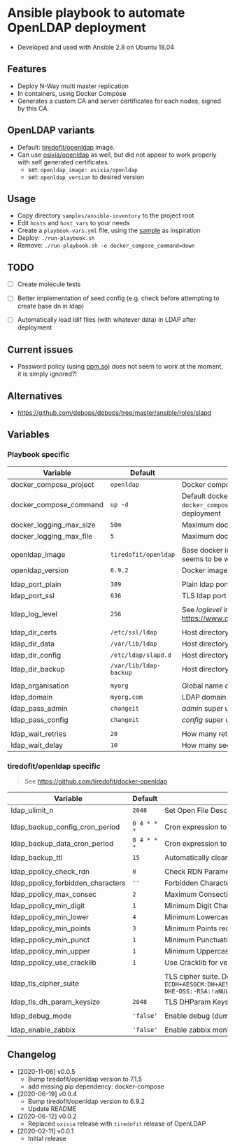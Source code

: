 # Ansible playbook to automate OpenLDAP deployment

- Developed and used with Ansible 2.8 on Ubuntu 18.04


## Features
- Deploy N-Way multi master replication
- In containers, using Docker Compose
- Generates a custom CA and server certificates for each nodes, signed by this CA.


## OpenLDAP variants
- Default: [tiredofit/openldap](https://hub.docker.com/r/tiredofit/openldap) image.
- Can use [osixia/openldap](https://hub.docker.com/r/osixia/openldap) as well, but did not appear to work properly with self generated certificates.
    - set: `openldap_image: osixia/openldap`
    - set: `openldap_version` to desired version


## Usage
- Copy directory `samples/ansible-inventory` to the project root
- Edit `hosts` and `host_vars` to your needs
- Create a `playbook-vars.yml` file, using the [sample](samples/playbook-vars.yml) as inspiration
- Deploy: `./run-playbook.sh`
- Remove: `./run-playbook.sh -e docker_compose_command=down`


## TODO
- [ ] Create molecule tests
- [ ] Better implementation of seed config (e.g. check before attempting to create base dn in ldap)
- [ ] Automatically load ldif files (with whatever data) in LDAP after deployment


## Current issues
- Password policy (using [ppm.so](https://github.com/ltb-project/ppm)) does not seem to work at the moment, it is simply ignored?!


## Alternatives
- https://github.com/debops/debops/tree/master/ansible/roles/slapd


## Variables
### Playbook specific

| Variable                          | Default                | Description                                                                                           |
|-----------------------------------|------------------------|-------------------------------------------------------------------------------------------------------|
| docker_compose_project            | `openldap`             | Docker compose project name (docker-compose -p)                                                       |
| docker_compose_command            | `up -d`                | Default docker-compose command. Use `-e docker_compose_command=down` for example to remove deployment |
| docker_logging_max_size           | `50m`                  | Maximum docker log file size                                                                          |
| docker_logging_max_file           | `5`                    | Maximum docker log files before recycling                                                             |
| |
| openldap_image                    | `tiredofit/openldap`   | Base docker image. At the moment, [tiredofit](https://hub.docker.com/r/tiredofit/openldap) release seems to be working better than oxisia one      |
| openldap_version                  | `6.9.2`                | Docker image tag                                                                                      |
| |
| ldap_port_plain                   | `389`                  | Plain ldap port                                                                                       |
| ldap_port_ssl                     | `636`                  | TLS ldap port                                                                                         |
| |
| ldap_log_level                    | `256`                  | See *loglevel* in https://www.openldap.org/doc/admin24/slapdconfig.html                               |
| |
| ldap_dir_certs                    | `/etc/ssl/ldap`        | Host directory to persist TLS certificates                                                            |
| ldap_dir_data                     | `/var/lib/ldap`        | Host directory to persist ldap data                                                                   |
| ldap_dir_config                   | `/etc/ldap/slapd.d`    | Host directory to persist ldap configuration                                                          |
| ldap_dir_backup                   | `/var/lib/ldap-backup` | Host directory to persist scheduled dumps                                                             |
| |
| ldap_organisation                 | `myorg`                | Global name of the organization                                                                       |
| ldap_domain                       | `myorg.com`            | LDAP domain (base_dn will be deducted from this)                                                      |
| ldap_pass_admin                   | `changeit`             | *admin* super user password                                                                           |
| ldap_pass_config                  | `changeit`             | *config* super user password                                                                          |
| |
| ldap_wait_retries                 | `20`                   | How many retries before ansible gives up                                                              |
| ldap_wait_delay                   | `10`                   | How many seconds does ansible wait before retrying                                                    |

### tiredofit/openldap specific
> See https://github.com/tiredofit/docker-openldap

| Variable                          | Default     | Description                                                           |
|-----------------------------------|-------------|-----------------------------------------------------------------------|
| ldap_ulimit_n                     | `2048`      | Set Open File Descriptor Limit                                        |
| |
| ldap_backup_config_cron_period    | `0 4 * * *` | Cron expression to schedule OpenLDAP config backup                    |
| ldap_backup_data_cron_period      | `0 4 * * *` | Cron expression to schedule OpenLDAP data backup                      |
| ldap_backup_ttl                   | `15`        | Automatically cleanup backup after how many days                      |
| |
| ldap_ppolicy_check_rdn            | `0`         | Check RDN Parameter (ppm.so - see https://github.com/ltb-project/ppm) |
| ldap_ppolicy_forbidden_characters | `''`        | Forbidden Characters (ppm.so)                                         |
| ldap_ppolicy_max_consec           | `2`         | Maximum Consective Character Pattern                                  |
| ldap_ppolicy_min_digit            | `1`         | Minimum Digit Characters                                              |
| ldap_ppolicy_min_lower            | `4`         | Minimum Lowercase Characters                                          |
| ldap_ppolicy_min_points           | `3`         | Minimum Points required to pass checker                               |
| ldap_ppolicy_min_punct            | `1`         | Minimum Punctuation Characters                                        |
| ldap_ppolicy_min_upper            | `1`         | Minimum Uppercase Characters                                          |
| ldap_ppolicy_use_cracklib         | `1`         | Use Cracklib for verifying words (ppm.so)                             |
| |
| ldap_tls_cipher_suite             |             | TLS cipher suite. Default: `ECDH+AESGCM:DH+AESGCM:ECDH+AES256:DH+AES256:ECDH+AES128:DH+AES:RSA+AESGCM:RSA+AES:-DHE-DSS:-RSA:!aNULL:!MD5:!DSS:!SHA` |
| ldap_tls_dh_param_keysize         | `2048`      | TLS DHParam Keysize                                                   |
| |
| ldap_debug_mode                   | `'false'`   | Enable debug (dumps to ouput script output, etc)                      |
| |
| ldap_enable_zabbix                | `'false'`   | Enable zabbix monitoring agent                                        |


## Changelog
- [2020-11-06] v0.0.5
  - Bump tiredofit/openldap version to 7.1.5
  - add missing pip dependency: docker-compose
- [2020-06-19] v0.0.4
  - Bump tiredofit/openldap version to 6.9.2
  - Update README
- [2020-06-12] v0.0.2
  - Replaced `oxisia` release with `tiredofit` release of OpenLDAP
- [2020-02-11] v0.0.1
  - Initial release
